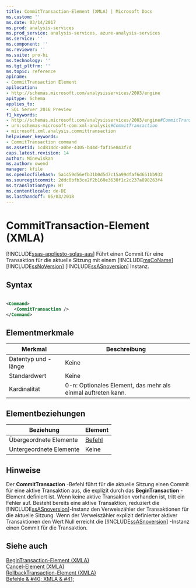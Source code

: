 ```yaml
---
title: CommitTransaction-Element (XMLA) | Microsoft Docs
ms.custom: ''
ms.date: 03/14/2017
ms.prod: analysis-services
ms.prod_service: analysis-services, azure-analysis-services
ms.service: ''
ms.component: ''
ms.reviewer: ''
ms.suite: pro-bi
ms.technology: ''
ms.tgt_pltfrm: ''
ms.topic: reference
apiname:
- CommitTransaction Element
apilocation:
- http://schemas.microsoft.com/analysisservices/2003/engine
apitype: Schema
applies_to:
- SQL Server 2016 Preview
f1_keywords:
- http://schemas.microsoft.com/analysisservices/2003/engine#CommitTransaction
- urn:schemas-microsoft-com:xml-analysis#CommitTransaction
- microsoft.xml.analysis.committransaction
helpviewer_keywords:
- CommitTransaction command
ms.assetid: 1cd814dc-a0be-4305-b44d-faf15e843f7d
caps.latest.revision: 14
author: Minewiskan
ms.author: owend
manager: kfile
ms.openlocfilehash: 5a1459d56efb31b0d5d7c15a99dfaf6d651bb932
ms.sourcegitcommit: 2ddc0bfb3ce2f2b160e3638f1c2c237a898263f4
ms.translationtype: HT
ms.contentlocale: de-DE
ms.lasthandoff: 05/03/2018
---
```

# <a name="committransaction-element-xmla"></a>CommitTransaction-Element (XMLA)
[!INCLUDE[ssas-appliesto-sqlas-aas](../../../includes/ssas-appliesto-sqlas-aas.md)]
  Führt einen Commit für eine Transaktion für die aktuelle Sitzung mit einem [!INCLUDE[msCoName](../../../includes/msconame-md.md)] [!INCLUDE[ssNoVersion](../../../includes/ssnoversion-md.md)] [!INCLUDE[ssASnoversion](../../../includes/ssasnoversion-md.md)] Instanz.  
  
## <a name="syntax"></a>Syntax  
  
```xml  
  
<Command>  
   <CommitTransaction />  
</Command>  
```  
  
## <a name="element-characteristics"></a>Elementmerkmale  
  
|Merkmal|Beschreibung|  
|--------------------|-----------------|  
|Datentyp und -länge|Keine|  
|Standardwert|Keine|  
|Kardinalität|0-n: Optionales Element, das mehr als einmal auftreten kann.|  
  
## <a name="element-relationships"></a>Elementbeziehungen  
  
|Beziehung|Element|  
|------------------|-------------|  
|Übergeordnete Elemente|[Befehl](../../../analysis-services/xmla/xml-elements-properties/command-element-xmla.md)|  
|Untergeordnete Elemente|Keine|  
  
## <a name="remarks"></a>Hinweise  
 Der **CommitTransaction** -Befehl führt für die aktuelle Sitzung einen Commit für eine aktive Transaktion aus, die explizit durch das **BeginTransaction** -Element definiert ist. Wenn keine aktive Transaktion vorhanden ist, tritt ein Fehler auf. Besteht bereits eine aktive Transaktion, reduziert die [!INCLUDE[ssASnoversion](../../../includes/ssasnoversion-md.md)]-Instanz den Verweiszähler der Transaktionen für die aktuelle Sitzung. Wenn der Verweiszähler explizit definierter aktiver Transaktionen den Wert Null erreicht die [!INCLUDE[ssASnoversion](../../../includes/ssasnoversion-md.md)] -Instanz einen Commit für die Transaktion.  
  
## <a name="see-also"></a>Siehe auch  
 [BeginTransaction-Element &#40;XMLA&#41;](../../../analysis-services/xmla/xml-elements-commands/begintransaction-element-xmla.md)   
 [Cancel-Element &#40;XMLA&#41;](../../../analysis-services/xmla/xml-elements-commands/cancel-element-xmla.md)   
 [RollbackTransaction-Element &#40;XMLA&#41;](../../../analysis-services/xmla/xml-elements-commands/rollbacktransaction-element-xmla.md)   
 [Befehle & #40; XMLA & #41;](../../../analysis-services/xmla/xml-elements-commands/xml-elements-commands.md)  
  
  

